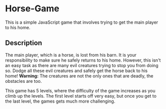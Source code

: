 # Horse-Game
This is a simple JavaScript game that involves trying to get the main player to his home. 

## Description
The main player, which is a horse, is lost from his barn. It is your responsibility to make sure he safely returns to his home. However, this isn't an easy task as there are many evil creatures trying to stop you from doing so. Dodge all these evil creatures and safely get the horse back to his home! 
**Warning:** The creatures are not the only ones that are deadly, the obstacles are too.

This game has 5 levels, where the difficulty of the game increases as you climb up the levels. The first level starts off very easy, but once you get to the last level, the games gets much more challenging.  
